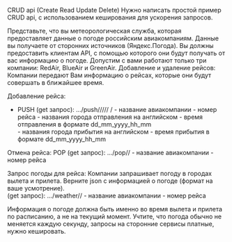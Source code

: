 CRUD api (Create Read Update Delete)
Нужно написать простой пример CRUD api, с использованием кеширования для ускорения запросов.

Представьте, что вы метеорологическая служба, которая предоставляет данные о погоде российским авиакомпаниям. Данные вы получаете от сторонних источников (Яндекс.Погода).
Вы должны предоставить клиентам API, с помощью которого они будут получать от вас информацию о погоде.
Допустим с вами работают только три компании: RedAir, BlueAir и GreenAir.
Добавление и удаление рейсов:
Компании передают Вам информацию о рейсах, которые они будут совершать в ближайшее время.

Добавление рейса:
 * PUSH (get запрос): .../push/<name>/<number>/<cityA>/<timeA>/
<cityB>/<timeB>
	<name> - название авиакомпании
	<number> - номер рейса
	<cityA> - названия города отправления на английском
	<timeA> - время отправления в формате dd_mm_yyyy_hh_mm 	  
	<cityB> - названия города прибытия на английском
	<timeA> - время прибытия в формате dd_mm_yyyy_hh_mm

Отмена рейса:
POP (get запрос): .../pop/<name>/<number> <name> - название авиакомпании
	<number> - номер рейса

Запрос погоды для рейса:
Компании запрашивает погоду в городах вылета и прилета. Верните
json с информацией о погоде (формат на ваше усмотрение).  
(get запрос): .../weather/<name>/<number>
	<name> - название авиакомпании
	<number> - номер рейса 

Информация о погоде должна быть именно во время вылета и прилета по расписанию, а не на текущий момент.
Учтите, что погода обычно не меняется каждую секунду, запросы на сторонние сервисы платные, нужно кешировать.
